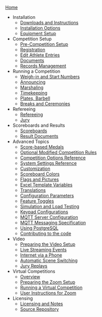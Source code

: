 [Home](index)

* Installation
  * [Downloads and Instructions](Downloads)
  * [Installation Options](InstallationOverview)
  * [Equipment Setup](EquipmentSetup)
* Competition Setup
  * [Pre-Competition Setup](2100PreCompetitionSetup)
  * [Registration](2200Registration)
  * [Edit Athlete Entries](2300EditAthleteEntries)
  * [Documents](2400PreCompetitionDocuments)
  * [Records Management](2500RecordsManagement)
* Running a Competition
  * [Weigh-in and Start Numbers](3000WeighIn)
  * [Announcing](3100AnnouncingIntro)
  * [Marshaling](3200Marshaling)
  * [Timekeeping](3300Timekeeping)
  * [Plates, Barbell](3400TechnicalController)
  * [Breaks and Ceremonies](Breaks)
* Refereeing
  * [Refereeing](Refereeing)
  * [Jury](Jury)
* Scoreboards and Results
  * [Scoreboards](Displays)
  * [Result Documents](ResultDocuments)
* Advanced Topics
  * [Score-based Medals](ScoreBasedCompetitions)
  * [Optional Modified Competition Rules](ModifiedRules)
  * [Competition Options Reference](2600AdvancedPreCompetitionSetup)
  * [System Settings Reference](2120AdvancedSystemSettings)
  * [Customization](UploadingLocalSettings)
  * [Scoreboard Colors](Styles)
  * [Flags and Pictures](FlagsPictures)
  * [Excel Template Variables](TemplateVariables)
  * [Translations](Translation)
  * [Configuration Parameters](Configuration)
  * [Feature Toggles](FeatureToggles)
  * [Simulation and Load Testing](Simulation)
  * [Keypad Configurations](Keypads)
  * [MQTT Server Configuration](MQTT)
  * [MQTT Messaging Specification](MQTTMessages)
  * [Using PostgreSQL](PostgreSQL)
  * [Contributing to the code](Gitpod)
* Video
  * [Preparing the Video Setup](OBS)
  * [Live Streaming Events](Streaming)
  * [Internet via a Phone](PhoneHotSpot)
  * [Automatic Scene Switching](OBSSceneSwitching)
  * [Jury Replays](JuryReplays)
* Virtual Competitions
  * [Overview](4100VirtualOverview)
  * [Preparing the Zoom Setup](4200PrepareZoomBroadcasting)
  * [Running a Virtual Competition](4300Zoom)
  * [User Instructions for Zoom](4400UserInstructionsForZoom)
* Licensing
  * [Licensing and Notes](Licensing)
  * [Source Repository](https://github.com/jflamy/owlcms4)
